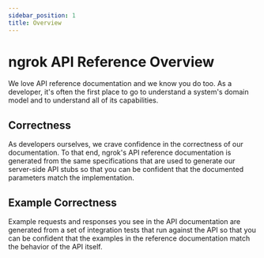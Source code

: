 ```yaml
---
sidebar_position: 1
title: Overview
---
```


# ngrok API Reference Overview

We love API reference documentation and we know you do too. As a developer,
it's often the first place to go to understand a system's domain model and to
understand all of its capabilities.

## Correctness

As developers ourselves, we crave confidence in the correctness of our
documentation. To that end, ngrok's API reference documentation is generated
from the same specifications that are used to generate our server-side API
stubs so that you can be confident that the documented parameters match the
implementation.

## Example Correctness

Example requests and responses you see in the API documentation are generated
from a set of integration tests that run against the API so that you can be
confident that the examples in the reference documentation match the behavior
of the API itself.
